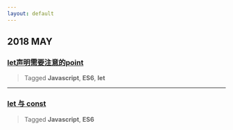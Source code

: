 ```yaml
---
layout: default
---
```


## 2018 MAY

### [let声明需要注意的point](./let-point.html)

> Tagged **Javascript**, **ES6**, **let**

* * *

### [let 与 const](./let-point.html)

> Tagged **Javascript**, **ES6**


